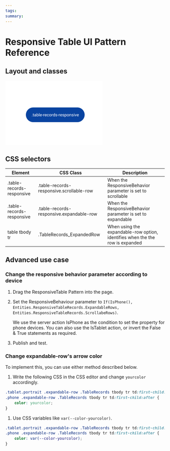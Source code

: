 ```yaml
---
tags:
summary: 
---
```


# Responsive Table UI Pattern Reference

## Layout and classes

![](<images/responsivetable-image-4.png>)


## CSS selectors

| **Element** |  **CSS Class** |  **Description**  |
| ---|---|---
| .table-records-responsive |  .table-records-responsive.scrollable-row|  When the ResponsiveBehavior parameter is set to scrollable  |
| .table-records-responsive |  .table-records-responsive.expandable-row|  When the ResponsiveBehavior parameter is set to expandable  |
| table tbody tr |  .TableRecords_ExpandedRow |  When using the expandable-row option, identifies when the the row is expanded  |


## Advanced use case

### Change the responsive behavior parameter according to device

1. Drag the ResponsiveTable Pattern into the page.

1. Set the ResponsiveBehaviour parameter to `If(IsPhone(), Entities.ResponsiveTableRecords.ExpandableRows, Entities.ResponsiveTableRecords.ScrollabeRows)`. 

    We use the server action IsPhone as the condition to set the property for phone devices. You can also use the IsTablet action, or invert the False & True statements as required.

1. Publish and test.

### Change expandable-row's arrow color

To implement this, you can use either method described below.

1. Write the following CSS in the CSS editor and change `yourcolor` accordingly.

```css
.tablet.portrait .expandable-row .TableRecords tbody tr td:first-child:after, 
.phone .expandable-row .TableRecords tbody tr td:first-child:after {
    color: yourcolor;
}
```

1. Use CSS variables like `var(--color-yourcolor)`.

```css
.tablet.portrait .expandable-row .TableRecords tbody tr td:first-child:after, 
.phone .expandable-row .TableRecords tbody tr td:first-child:after {
    color: var(--color-yourcolor);
}
```
